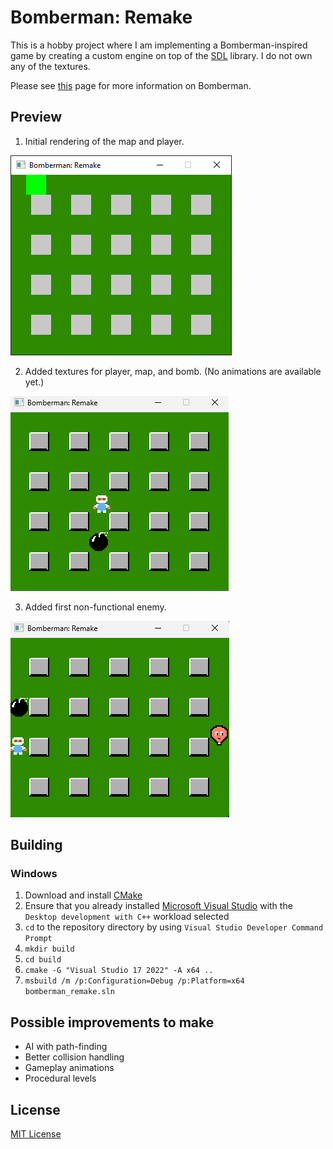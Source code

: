 # Bomberman: Remake

This is a hobby project where I am implementing a Bomberman-inspired game by creating a custom engine on top of
the [SDL](https://www.libsdl.org/) library. I do not own any of the textures.

Please see [this](https://en.wikipedia.org/wiki/Bomberman_(1983_video_game)) page for more information on Bomberman.

## Preview

1. Initial rendering of the map and player.

![Initial rendering of the map and player](https://github.com/iozsaygi/bomberman-remake/blob/main/media/map-and-player-rendering.png)

2. Added textures for player, map, and bomb. (No animations are available yet.)

![Added textures for player, map, and bomb](https://github.com/iozsaygi/bomberman-remake/blob/main/media/map-and-player-textures.png?raw=true)

3. Added first non-functional enemy.

![Added first non-functional enemy](https://github.com/iozsaygi/bomberman-remake/blob/main/media/first-enemy.png)

## Building

### Windows

1. Download and install [CMake](https://cmake.org/download/)
2. Ensure that you already installed [Microsoft Visual Studio](https://visualstudio.microsoft.com/downloads/) with
   the ``Desktop development with C++`` workload selected
3. ``cd`` to the repository directory by using ``Visual Studio Developer Command Prompt``
4. ``mkdir build``
5. ``cd build``
6. ``cmake -G "Visual Studio 17 2022" -A x64 ..``
7. ``msbuild /m /p:Configuration=Debug /p:Platform=x64 bomberman_remake.sln``

## Possible improvements to make

- AI with path-finding
- Better collision handling
- Gameplay animations
- Procedural levels

## License

[MIT License](https://github.com/iozsaygi/bomberman-remake/blob/main/LICENSE)